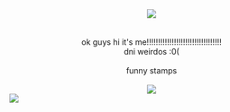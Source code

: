   <div align="center"><img src="https://tenor.com/en-GB/view/using-the-computer-kyle-broflovski-south-park-the-big-fix-s25e2-gif-24844600.gif"<size=150></div><br>
  <br><div align="center">ok guys hi it's me!!!!!!!!!!!!!!!!!!!!!!!!!!!!!!!!!</div>
<div align="center">dni weirdos :0(</div><br>
<div align="center">funny stamps</div><br>
  <div align="center"><img src="https://tenor.com/en-GB/view/stamp-cat-nyan-cat-gif-2297471861059414301.gif"></div><img src="https://tenor.com/en-GB/view/inanimate-insanity-paintbrush-paintbrush-inanimate-insanity-stamp-stamps-gif-315189088209512874.gif">

